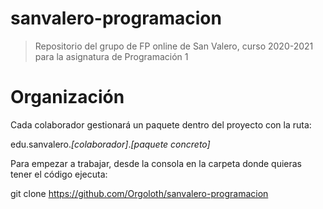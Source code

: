 # sanvalero-programacion
> Repositorio del grupo de FP online de San Valero, curso 2020-2021 para la asignatura de Programación 1

# Organización

Cada colaborador gestionará un paquete dentro del proyecto con la ruta:

edu.sanvalero.*[*colaborador*]*.*[*paquete concreto*]*

Para empezar a trabajar, desde la consola en la carpeta donde quieras tener el código ejecuta:

git clone https://github.com/Orgoloth/sanvalero-programacion
